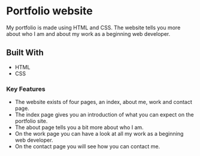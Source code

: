 # Portfolio website

My portfolio is made using HTML and CSS. The website tells you more about who I am and about my work as a beginning web developer.

## Built With

- HTML
- CSS

### Key Features

- The website exists of four pages, an index, about me, work and contact page.
- The index page gives you an introduction of what you can expect on the portfolio site.
- The about page tells you a bit more about who I am.
- On the work page you can have a look at all my work as a beginning web developer.
- On the contact page you will see how you can contact me.
